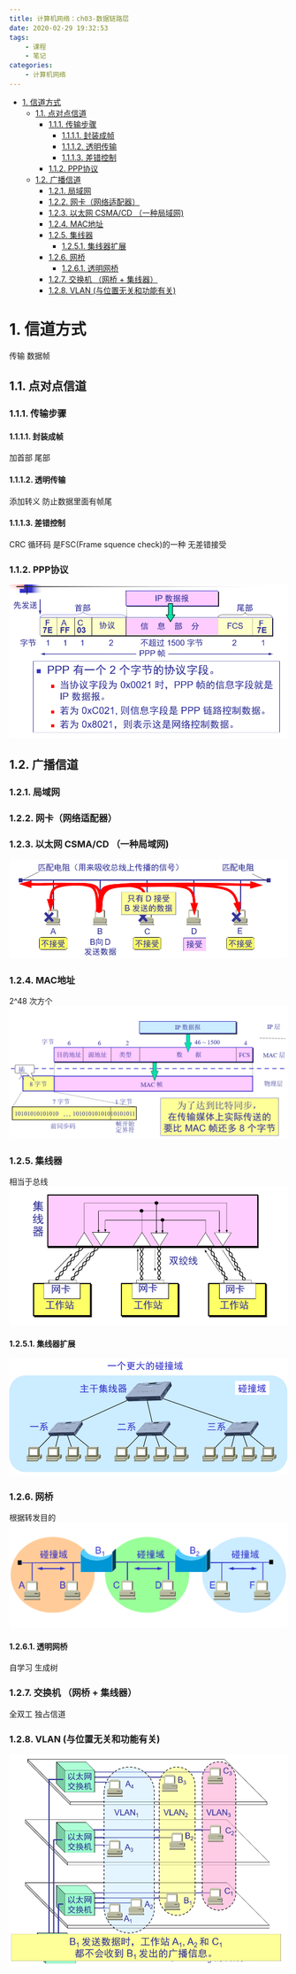 ```yaml
---
title: 计算机网络：ch03-数据链路层
date: 2020-02-29 19:32:53
tags:
    - 课程
    - 笔记
categories: 
    - 计算机网络
---
```

<!-- TOC -->

- [1. 信道方式](#1-信道方式)
    - [1.1. 点对点信道](#11-点对点信道)
        - [1.1.1. 传输步骤](#111-传输步骤)
            - [1.1.1.1. 封装成帧](#1111-封装成帧)
            - [1.1.1.2. 透明传输](#1112-透明传输)
            - [1.1.1.3. 差错控制](#1113-差错控制)
        - [1.1.2. PPP协议](#112-ppp协议)
    - [1.2. 广播信道](#12-广播信道)
        - [1.2.1. 局域网](#121-局域网)
        - [1.2.2. 网卡（网络适配器）](#122-网卡网络适配器)
        - [1.2.3. 以太网 CSMA/CD （一种局域网)](#123-以太网-csmacd-一种局域网)
        - [1.2.4. MAC地址](#124-mac地址)
        - [1.2.5. 集线器](#125-集线器)
            - [1.2.5.1. 集线器扩展](#1251-集线器扩展)
        - [1.2.6. 网桥](#126-网桥)
            - [1.2.6.1. 透明网桥](#1261-透明网桥)
        - [1.2.7. 交换机 （网桥 + 集线器）](#127-交换机-网桥--集线器)
        - [1.2.8. VLAN (与位置无关和功能有关)](#128-vlan-与位置无关和功能有关)

<!-- /TOC -->
# 1. 信道方式
传输 数据帧
## 1.1. 点对点信道
### 1.1.1. 传输步骤
#### 1.1.1.1. 封装成帧
加首部 尾部
#### 1.1.1.2. 透明传输
添加转义 防止数据里面有帧尾
#### 1.1.1.3. 差错控制
CRC 循环码  是FSC(Frame squence check)的一种
无差错接受
### 1.1.2. PPP协议
![](计算机网络：ch03-数据链路层/1.png)

## 1.2. 广播信道 
### 1.2.1. 局域网
### 1.2.2. 网卡（网络适配器）
### 1.2.3. 以太网 CSMA/CD （一种局域网)
![](计算机网络：ch03-数据链路层/2.png)

### 1.2.4. MAC地址
2^48 次方个 
![](计算机网络：ch03-数据链路层/3.png)

### 1.2.5. 集线器
相当于总线
![](计算机网络：ch03-数据链路层/4.png)
#### 1.2.5.1. 集线器扩展
![](计算机网络：ch03-数据链路层/5.png)

### 1.2.6. 网桥
根据转发目的
![](计算机网络：ch03-数据链路层/6.png)

#### 1.2.6.1. 透明网桥
自学习 生成树

### 1.2.7. 交换机 （网桥 + 集线器）
全双工 独占信道

### 1.2.8. VLAN (与位置无关和功能有关)
![](计算机网络：ch03-数据链路层/7.png)
